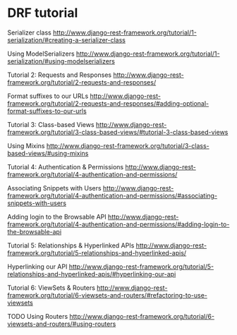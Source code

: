 # DRF tutorial

Serializer class
http://www.django-rest-framework.org/tutorial/1-serialization/#creating-a-serializer-class

Using ModelSerializers
http://www.django-rest-framework.org/tutorial/1-serialization/#using-modelserializers

Tutorial 2: Requests and Responses
http://www.django-rest-framework.org/tutorial/2-requests-and-responses/

Format suffixes to our URLs
http://www.django-rest-framework.org/tutorial/2-requests-and-responses/#adding-optional-format-suffixes-to-our-urls

Tutorial 3: Class-based Views
http://www.django-rest-framework.org/tutorial/3-class-based-views/#tutorial-3-class-based-views

Using Mixins
http://www.django-rest-framework.org/tutorial/3-class-based-views/#using-mixins

Tutorial 4: Authentication & Permissions
http://www.django-rest-framework.org/tutorial/4-authentication-and-permissions/

Associating Snippets with Users
http://www.django-rest-framework.org/tutorial/4-authentication-and-permissions/#associating-snippets-with-users

Adding login to the Browsable API
http://www.django-rest-framework.org/tutorial/4-authentication-and-permissions/#adding-login-to-the-browsable-api

Tutorial 5: Relationships & Hyperlinked APIs
http://www.django-rest-framework.org/tutorial/5-relationships-and-hyperlinked-apis/

Hyperlinking our API 
http://www.django-rest-framework.org/tutorial/5-relationships-and-hyperlinked-apis/#hyperlinking-our-api

Tutorial 6: ViewSets & Routers
http://www.django-rest-framework.org/tutorial/6-viewsets-and-routers/#refactoring-to-use-viewsets

TODO Using Routers
http://www.django-rest-framework.org/tutorial/6-viewsets-and-routers/#using-routers